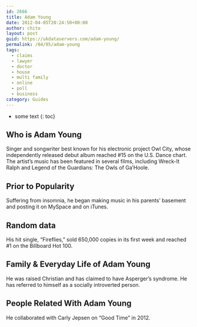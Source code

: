 ```yaml
---
id: 2666
title: Adam Young
date: 2012-04-05T20:24:50+00:00
author: chito
layout: post
guid: https://ukdataservers.com/adam-young/
permalink: /04/05/adam-young
tags:
  - claims
  - lawyer
  - doctor
  - house
  - multi family
  - online
  - poll
  - business
category: Guides
---
```


* some text
{: toc}


## Who is  Adam Young
                  
                  
                  
Singer and songwriter best known for his electronic project Owl City, whose independently released debut album reached #15 on the U.S. Dance chart. The artist&#8217;s music has been featured in several films, including Wreck-It Ralph and Legend of the Guardians: The Owls of Ga&#8217;Hoole.
                  
                
                
                
## Prior to Popularity 
                  
                  
                  
Suffering from insomnia, he began making music in his parents&#8217; basement and posting it on MySpace and on iTunes.
                  
                
                
                
## Random data 
                  
                  
                  
His hit single, &#8220;Fireflies,&#8221; sold 650,000 copies in its first week and reached #1 on the Billboard Hot 100.
                  
                
                
                
## Family & Everyday Life of Adam Young
                  
                  
                  
He was raised Christian and has claimed to have Asperger&#8217;s syndrome. He has referred to himself as a socially introverted person.
                  
                
                
                
## People Related With  Adam Young
                  
                  
                  
He collaborated with Carly Jepsen on &#8220;Good Time&#8221; in 2012.
                  
                
              
            
          
          
          
    
    
  
